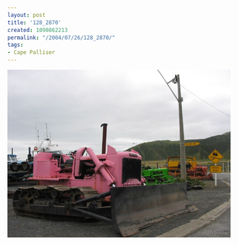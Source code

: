 ```yaml
---
layout: post
title: '128_2870'
created: 1090862213
permalink: "/2004/07/26/128_2870/"
tags:
- Cape Palliser
---
```


<img src="/image/images/128_2870-966.jpg"/>

